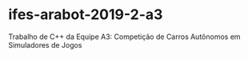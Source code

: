 # ifes-arabot-2019-2-a3
Trabalho de C++ da Equipe A3: Competição de Carros Autônomos em Simuladores de Jogos
